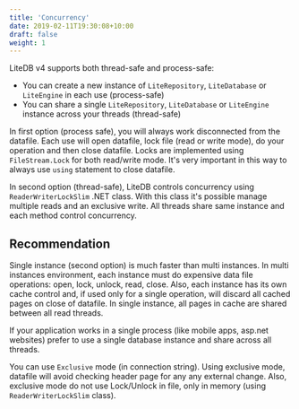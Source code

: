 ```yaml
---
title: 'Concurrency'
date: 2019-02-11T19:30:08+10:00
draft: false
weight: 1
---
```


LiteDB v4 supports both thread-safe and process-safe:

- You can create a new instance of `LiteRepository`, `LiteDatabase` or `LiteEngine` in each use (process-safe)
- You can share a single `LiteRepository`, `LiteDatabase` or `LiteEngine` instance across your threads (thread-safe)

In first option (process safe), you will always work disconnected from the datafile. Each use will open datafile, lock file (read or write mode), do your operation and then close datafile. Locks are implemented using `FileStream.Lock` for both read/write mode. It's very important in this way to always use `using` statement to close datafile.

In second option (thread-safe), LiteDB controls concurrency using `ReaderWriterLockSlim` .NET class. With this class it's possible manage multiple reads and an exclusive write. All threads share same instance and each method control concurrency. 

## Recommendation

Single instance (second option) is much faster than multi instances. In multi instances environment, each instance must do expensive data file operations: open, lock, unlock, read, close. Also, each instance has its own cache control and, if used only for a single operation, will discard all cached pages on close of datafile. In single instance, all pages in cache are shared between all read threads.

If your application works in a single process (like mobile apps, asp.net websites) prefer to use a single database instance and share across all threads.

You can use `Exclusive` mode (in connection string). Using exclusive mode, datafile will avoid checking header page for any any external change. Also, exclusive mode do not use Lock/Unlock in file, only in memory (using `ReaderWriterLockSlim` class).
